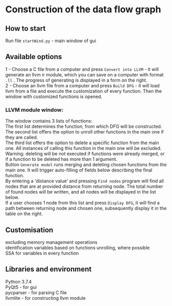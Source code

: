 # Construction of the data flow graph

## How to start

Run file `startWind.py` - main window of gui

## Available options
1 - Choose a C file from a computer and press `Convert into LLVM` - it will generate an llvm ir module, which you can save on a computer with format `.ll` . The progress of generating is displayed in a form on the right.<br />
2 - Choose an llvm file from a computer and press `Build DFG` - it will load llvm from a file and execute the customization of every function. Then the window with customized functions is opened.

### LLVM module window:
The window contains 3 lists of functions:</br>
The first list determines the function, from which DFG will be constructed.</br>
The second list offers the option to unroll other functions in the main one if they are called.</br>
The third list offers the option to delete a specific function from the main one. All instances of calling this function in the main one will be excluded.</br>
Warning: deleting will be not executed if functions were already merged, or if a function to be deleted has more than 1 argument.</br>
Button `Generate model` runs merging and deleting chosen functions from the main one. It will trigger auto-filling of fields below describing the final function.</br>
By entering a 'distance value' and pressing `Find nodes` program will find all nodes that are at provided distance from returning node. The total number of found nodes will be written, and all nodes will be displayed in the list below.</br>
If a user chooses 1 node from this list and press `Display DFG`, it will find a path between returning node and chosen one, subsequently display it in the table on the right.

## Customisation 
excluding memory management operations</br>
identification variables based on functions</bt>
unrolling, where possible</br>
SSA for variables in every function</br>

## Libraries and environment
Python 3.7.4<br />
PyQt5 - for gui<br />
pycparser - for parsing C file<br />
llvmlite - for constructing llvm module<br />
